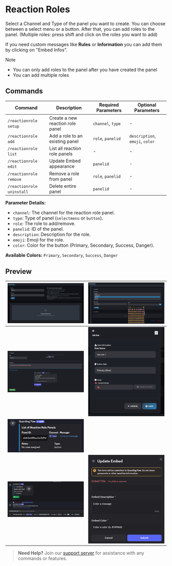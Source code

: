 # Reaction Roles

Select a Channel and Type of the panel you want to create. You can choose between a select menu or a button. After that, you can add roles to the panel. (Multiple roles: press shift and click on the roles you want to add)

If you need custom messages like **Rules** or **Information** you can add them by clicking on "Embed Infos".

> [!NOTE]
> - You can only add roles to the panel after you have created the panel
> - You can add multiple roles

## Commands

| Command                   | Description                      | Required Parameters | Optional Parameters             |
| ------------------------- | -------------------------------- | ------------------- | ------------------------------- |
| `/reactionrole setup`     | Create a new reaction role panel | `channel`, `type`   | -                               |
| `/reactionrole add`       | Add a role to an existing panel  | `role`, `panelid`   | `description`, `emoji`, `color` |
| `/reactionrole list`      | List all reaction role panels    | -                   | -                               |
| `/reactionrole edit`      | Update Embed appearance          | `panelid`           | -                               |
| `/reactionrole remove`    | Remove a role from panel         | `role`, `panelid`   | -                               |
| `/reactionrole uninstall` | Delete entire panel              | `panelid`           | -                               |

**Parameter Details:**
- `channel`: The channel for the reaction role panel.
- `type`: Type of panel (`selectmenu` or `button`).
- `role`: The role to add/remove.
- `panelid`: ID of the panel.
- `description`: Description for the role.
- `emoji`: Emoji for the role.
- `color`: Color for the button (Primary, Secondary, Success, Danger).

**Available Colors:** `Primary`, `Secondary`, `Success`, `Danger`

## Preview

| ![Reaction Roles Setup](../assets/images/ReactionRoles/ReactionRolesSetup.png)               | ![Reaction Roles Configuration](../assets/images/ReactionRoles/ReactionRolesConfiguration.png) |
| -------------------------------------------------------------------------------------------- | ---------------------------------------------------------------------------------------------- |
| ![Edit Embed](../assets/images/ReactionRoles/EditEmbed.png)                                  | ![EditRole](../assets/images/ReactionRoles/EditRole.png)                                       |
| ![ReactionRoles_List_Discord](../assets/images/ReactionRoles/ReactionRoles_List_Discord.png) |                                                                                                |
| ![ReactionRoles_RoleAdd](../assets/images/ReactionRoles/ReactionRoles_List_RoleAdd.png)      | ![ReactionRoles_Update Embed](../assets/images/ReactionRoles/Update_Embed.png)                 |







> **Need Help?** Join our [support server](https://pnnet.dev/discord) for assistance with any commands or features.
